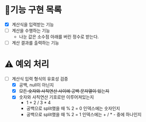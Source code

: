 # 📝기능 구현 목록
- [x] 계산식을 입력받는 기능
- [ ] 계산을 수행하는 기능
    - 나눈 값은 소수점 아래를 버린 정수로 받는다.
- [ ] 계산 결과를 출력하는 기능

# ⚠️ 예외 처리
- [ ] 계산식 입력 형식의 유효성 검증
    - [x] 공백, null이 아닌지
    - [x] ~~모든 숫자와 사칙연산 사이에 공백 문자열이 있는지~~
    - [x] 숫자와 사칙연산 기호로만 이루어져있는지
      - 1 + 2 / 3 * 4
      - 공백으로 split했을 때 % 2 = 0 인덱스에는 숫자인지
      - 공백으로 split했을 때 % 2 = 1 인덱스에는 + / * - 중에 하나인지
  
